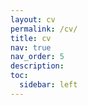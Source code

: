 ```yaml
---
layout: cv
permalink: /cv/
title: cv
nav: true
nav_order: 5
description: 
toc:
  sidebar: left
---
```



